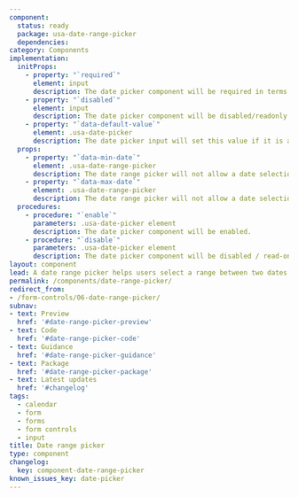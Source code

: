```yaml
---
component:
  status: ready
  package: usa-date-range-picker
  dependencies:
category: Components
implementation:
  initProps:
    - property: "`required`"
      element: input
      description: The date picker component will be required in terms of native form validation.
    - property: "`disabled`"
      element: input
      description: The date picker component will be disabled/readonly. You can re-enable by executing the enable procedure on the component.
    - property: "`data-default-value`"
      element: .usa-date-picker
      description: The date picker input will set this value if it is a valid date. The date should be in the format `YYYY-MM-DD`.
  props:
    - property: "`data-min-date`"
      element: .usa-date-range-picker
      description: The date range picker will not allow a date selection before this date. The date should be in the format `YYYY-MM-DD`. Typing in an earlier date will cause native form validation error. A default min date or `0000-01-01` is used as a default.
    - property: "`data-max-date`"
      element: .usa-date-range-picker
      description: The date range picker will not allow a date selection after this date. The date should be in the format `YYYY-MM-DD`. Typing in an later date will cause native form validation error. There is no default maximum date.
  procedures:
    - procedure: "`enable`"
      parameters: .usa-date-picker element
      description: The date picker component will be enabled.
    - procedure: "`disable`"
      parameters: .usa-date-picker element
      description: The date picker component will be disabled / read-only.
layout: component
lead: A date range picker helps users select a range between two dates.
permalink: /components/date-range-picker/
redirect_from:
- /form-controls/06-date-range-picker/
subnav:
- text: Preview
  href: '#date-range-picker-preview'
- text: Code
  href: '#date-range-picker-code'
- text: Guidance
  href: '#date-range-picker-guidance'
- text: Package
  href: '#date-range-picker-package'
- text: Latest updates
  href: '#changelog'
tags:
  - calendar
  - form
  - forms
  - form controls
  - input
title: Date range picker
type: component
changelog:
  key: component-date-range-picker
known_issues_key: date-picker
---
```

